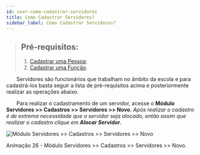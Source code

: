 ```yaml
---
id: user-como-cadastrar-servidores
title: Como Cadastrar Servidores?
sidebar_label: Como Cadastrar Servidores?
---
```


>## Pré-requisitos:
> 1. [Cadastrar uma Pessoa](user-como-cadastrar-pessoas-fisicas-ou-juridicas);
> 2. [Cadastrar uma Função](user-como-cadastrar-funcoes).

&nbsp;&nbsp;&nbsp;&nbsp;&nbsp;&nbsp;&nbsp;Servidores são funcionários que trabalham no âmbito da escola e para cadastrá-los basta seguir a lista de pré-requisitos acima e posteriormente realizar as operações abaixo.

&nbsp;&nbsp;&nbsp;&nbsp;&nbsp;&nbsp;&nbsp;Para realizar o cadastramento de um servidor, acesse o **Módulo Servidores >> Cadastros >> Servidores >> Novo**. *Após realizar o cadastro é de extrema necessidade que o servidor seja alocado, então assim que realizar o cadastro clique em **Alocar Servidor***.

![Módulo Servidores >> Cadastros >> Servidores >> Novo](/img/user-docs/cadastrar_e_alocar_servidores.gif)

<p class="centerText">Animação 26 - Módulo Servidores >> Cadastros >> Servidores >> Novo.</p>